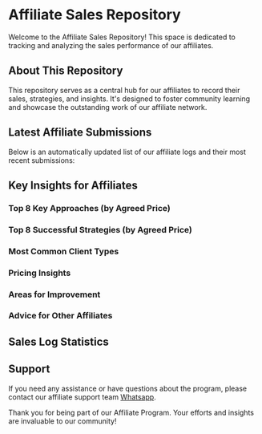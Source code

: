 # Affiliate Sales Repository

Welcome to the Affiliate Sales Repository! This space is dedicated to tracking and analyzing the sales performance of our affiliates.

## About This Repository

This repository serves as a central hub for our affiliates to record their sales, strategies, and insights. It's designed to foster community learning and showcase the outstanding work of our affiliate network.

## Latest Affiliate Submissions

Below is an automatically updated list of our affiliate logs and their most recent submissions:

<!-- AFFILIATE LIST START -->
<!-- AFFILIATE LIST END -->

## Key Insights for Affiliates

### Top 8 Key Approaches (by Agreed Price)
<!-- TOP KEY APPROACHES START -->
<!-- TOP KEY APPROACHES END -->

### Top 8 Successful Strategies (by Agreed Price)
<!-- TOP SUCCESSFUL STRATEGIES START -->
<!-- TOP SUCCESSFUL STRATEGIES END -->

### Most Common Client Types
<!-- COMMON CLIENT TYPES START -->
<!-- COMMON CLIENT TYPES END -->

### Pricing Insights
<!-- PRICING INSIGHTS START -->
<!-- PRICING INSIGHTS END -->

### Areas for Improvement
<!-- AREAS FOR IMPROVEMENT START -->
<!-- AREAS FOR IMPROVEMENT END -->

### Advice for Other Affiliates
<!-- ADVICE FOR AFFILIATES START -->
<!-- ADVICE FOR AFFILIATES END -->

## Sales Log Statistics
<!-- PROGRAM STATS START -->
<!-- PROGRAM STATS END -->

## Support
If you need any assistance or have questions about the program, please contact our affiliate support team [Whatsapp](https://wa.me/message/3IE3FXO3INXHM1).

Thank you for being part of our Affiliate Program. Your efforts and insights are invaluable to our community!